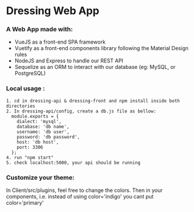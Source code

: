 # Dressing Web App

### A Web App made with:

- VueJS as a front-end SPA framework
- Vuetify as a front-end components library following the Material Design rules
- NodeJS and Express to handle our REST API
- Sequelize as an ORM to interact with our database (eg: MySQL, or PostgreSQL)

### Local usage :

```
1. cd in dressing-api & dressing-front and npm install inside both directories
2. In dressing-api/config, create a db.js file as bellow:
  module.exports = {
    dialect: 'mysql',
    database: 'db name',
    username: 'db user',
    password: 'db password',
    host: 'db host',
    port: 3306
  };
4. run "npm start"
5. check localhost:5000, your api should be running
```

### Customize your theme:
In Client/src/plugins, feel free to change the colors.
Then in your components, i.e. instead of using color='indigo' you cant put color='primary'